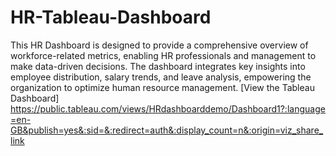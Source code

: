 # HR-Tableau-Dashboard
This HR Dashboard is designed to provide a comprehensive overview of workforce-related metrics, enabling HR professionals and management to make data-driven decisions. The dashboard integrates key insights into employee distribution, salary trends, and leave analysis, empowering the organization to optimize human resource management.
[View the Tableau Dashboard] https://public.tableau.com/views/HRdashboarddemo/Dashboard1?:language=en-GB&publish=yes&:sid=&:redirect=auth&:display_count=n&:origin=viz_share_link
